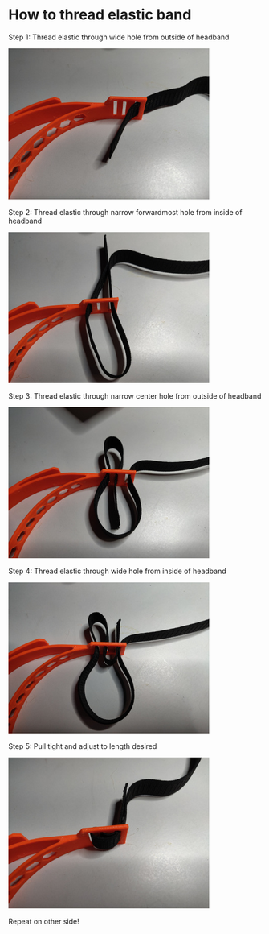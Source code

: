 # How to thread elastic band
Step 1: Thread elastic through wide hole from outside of headband

![Photo 1](LoopThread1.jpg)

Step 2: Thread elastic through narrow forwardmost hole from inside of headband

![Photo 2](LoopThread2.jpg)

Step 3: Thread elastic through narrow center hole from outside of headband

![Photo 3](LoopThread3.jpg)

Step 4: Thread elastic through wide hole from inside of headband

![Photo 4](LoopThread4.jpg)

Step 5: Pull tight and adjust to length desired

![Photo 5](LoopThread5.jpg)


Repeat on other side!
